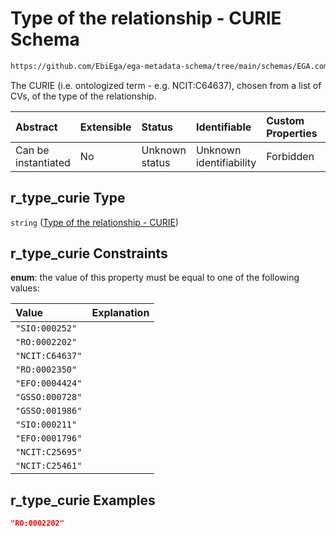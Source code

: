 # Type of the relationship - CURIE Schema

```txt
https://github.com/EbiEga/ega-metadata-schema/tree/main/schemas/EGA.common-definitions.json#/definitions/relationship_object/properties/r_type/properties/r_type_curie
```

The CURIE (i.e. ontologized term - e.g. NCIT:C64637), chosen from a list of CVs, of the type of the relationship.

| Abstract            | Extensible | Status         | Identifiable            | Custom Properties | Additional Properties | Access Restrictions | Defined In                                                                                |
| :------------------ | :--------- | :------------- | :---------------------- | :---------------- | :-------------------- | :------------------ | :---------------------------------------------------------------------------------------- |
| Can be instantiated | No         | Unknown status | Unknown identifiability | Forbidden         | Allowed               | none                | [EGA.common-definitions.json*](../out/EGA.common-definitions.json "open original schema") |

## r_type_curie Type

`string` ([Type of the relationship - CURIE](ega-2-definitions-ega-relationships-object-properties-type-of-the-relationship-properties-type-of-the-relationship---curie.md))

## r_type_curie Constraints

**enum**: the value of this property must be equal to one of the following values:

| Value           | Explanation |
| :-------------- | :---------- |
| `"SIO:000252"`  |             |
| `"RO:0002202"`  |             |
| `"NCIT:C64637"` |             |
| `"RO:0002350"`  |             |
| `"EFO:0004424"` |             |
| `"GSSO:000728"` |             |
| `"GSSO:001986"` |             |
| `"SIO:000211"`  |             |
| `"EFO:0001796"` |             |
| `"NCIT:C25695"` |             |
| `"NCIT:C25461"` |             |

## r_type_curie Examples

```json
"RO:0002202"
```
